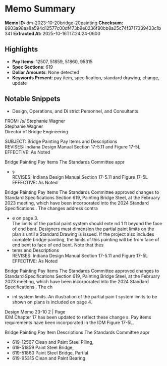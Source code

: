 # Memo Summary

**Memo ID:** dm-2023-10-20bridge-20painting
**Checksum:** 8903a98aa8a594d12577c00df473b9e0236f80bb8a25c74f3717339433c1b341
**Extracted At:** 2025-10-16T17:24:24-0600

## Highlights
- **Pay Items**: 12507, 51859, 51860, 95315
- **Spec Sections**: 619
- **Dollar Amounts**: None detected
- **Keywords Present**: pay item, specification, standard drawing, change, update

## Notable Snippets
- Design, Operations, and Di strict Personnel, and Consultants 
 
FROM:  /s/ Stephanie Wagner   
   Stephanie Wagner  
   Director of Bridge Engineering 
 
SUBJECT:  Bridge Painting Pay Items and Descriptions  
REVISES:  Indiana Design Manual  Section 17-5.11 and Figure 17-5L 
 EFFECTIVE:
 As Noted   
 
 
Bridge Painting Pay Items 
The Standards Committee appr
- s  
REVISES:  Indiana Design Manual  Section 17-5.11 and Figure 17-5L 
 EFFECTIVE:
 As Noted   
 
 
Bridge Painting Pay Items 
The Standards Committee approved changes to Standard Specifications  Section 619, Painting 
Bridge Steel, at the February 2023 meeting, which have been incorporated into the 2024 
Standard Specifications .  The changes address contra
- e on page 3.    
The limits of the partial paint system should exte nd 1 ft beyond the face of  end bent.  Designers 
must dimension the partial paint limits on the plan s until a Standard Drawing is issued. If the 
project also includes complete bridge painting, the limits of this painting will be from face of 
end bent to face of end bent.  Note that thes
- tems and Descriptions  
REVISES:  Indiana Design Manual  Section 17-5.11 and Figure 17-5L 
 EFFECTIVE:
 As Noted   
 
 
Bridge Painting Pay Items 
The Standards Committee approved changes to Standard Specifications  Section 619, Painting 
Bridge Steel, at the February 2023 meeting, which have been incorporated into the 2024 
Standard Specifications .  The ch
- int 
system limits.  An illustration of the partial pain t system limits to be shown on plans is included 
on page 4. 

 
 
Design Memo 23-10  2 | Page   
IDM Chapter 17  has been updated to reflect these change s.  Pay items requirements have been 
incorporated in the IDM Figure 17-5L. 
 
 
Bridge Painting Pay Item Descriptions 
The Standards Committee appr
- 619-12507 Clean and Paint Steel Piling,
- 619-51859 Paint Steel Bridge,
- 619-51860 Paint Steel Bridge, Partial
- 619-95315 Clean and Paint Bearing